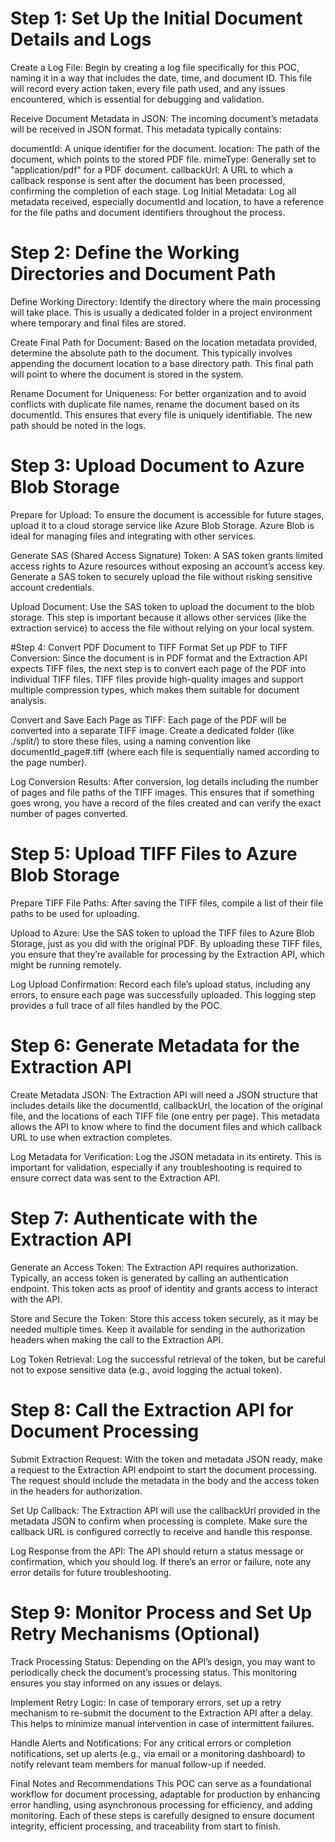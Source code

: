 # Step 1: Set Up the Initial Document Details and Logs
Create a Log File: Begin by creating a log file specifically for this POC, naming it in a way that includes the date, time, and document ID. This file will record every action taken, every file path used, and any issues encountered, which is essential for debugging and validation.

Receive Document Metadata in JSON: The incoming document’s metadata will be received in JSON format. This metadata typically contains:

documentId: A unique identifier for the document.
location: The path of the document, which points to the stored PDF file.
mimeType: Generally set to "application/pdf" for a PDF document.
callbackUrl: A URL to which a callback response is sent after the document has been processed, confirming the completion of each stage.
Log Initial Metadata: Log all metadata received, especially documentId and location, to have a reference for the file paths and document identifiers throughout the process.

# Step 2: Define the Working Directories and Document Path
Define Working Directory: Identify the directory where the main processing will take place. This is usually a dedicated folder in a project environment where temporary and final files are stored.

Create Final Path for Document: Based on the location metadata provided, determine the absolute path to the document. This typically involves appending the document location to a base directory path. This final path will point to where the document is stored in the system.

Rename Document for Uniqueness: For better organization and to avoid conflicts with duplicate file names, rename the document based on its documentId. This ensures that every file is uniquely identifiable. The new path should be noted in the logs.

# Step 3: Upload Document to Azure Blob Storage
Prepare for Upload: To ensure the document is accessible for future stages, upload it to a cloud storage service like Azure Blob Storage. Azure Blob is ideal for managing files and integrating with other services.

Generate SAS (Shared Access Signature) Token: A SAS token grants limited access rights to Azure resources without exposing an account’s access key. Generate a SAS token to securely upload the file without risking sensitive account credentials.

Upload Document: Use the SAS token to upload the document to the blob storage. This step is important because it allows other services (like the extraction service) to access the file without relying on your local system.

#Step 4: Convert PDF Document to TIFF Format
Set up PDF to TIFF Conversion: Since the document is in PDF format and the Extraction API expects TIFF files, the next step is to convert each page of the PDF into individual TIFF files. TIFF files provide high-quality images and support multiple compression types, which makes them suitable for document analysis.

Convert and Save Each Page as TIFF: Each page of the PDF will be converted into a separate TIFF image. Create a dedicated folder (like ./split/) to store these files, using a naming convention like documentId_page#.tiff (where each file is sequentially named according to the page number).

Log Conversion Results: After conversion, log details including the number of pages and file paths of the TIFF images. This ensures that if something goes wrong, you have a record of the files created and can verify the exact number of pages converted.

# Step 5: Upload TIFF Files to Azure Blob Storage
Prepare TIFF File Paths: After saving the TIFF files, compile a list of their file paths to be used for uploading.

Upload to Azure: Use the SAS token to upload the TIFF files to Azure Blob Storage, just as you did with the original PDF. By uploading these TIFF files, you ensure that they’re available for processing by the Extraction API, which might be running remotely.

Log Upload Confirmation: Record each file’s upload status, including any errors, to ensure each page was successfully uploaded. This logging step provides a full trace of all files handled by the POC.

# Step 6: Generate Metadata for the Extraction API
Create Metadata JSON: The Extraction API will need a JSON structure that includes details like the documentId, callbackUrl, the location of the original file, and the locations of each TIFF file (one entry per page). This metadata allows the API to know where to find the document files and which callback URL to use when extraction completes.

Log Metadata for Verification: Log the JSON metadata in its entirety. This is important for validation, especially if any troubleshooting is required to ensure correct data was sent to the Extraction API.

# Step 7: Authenticate with the Extraction API
Generate an Access Token: The Extraction API requires authorization. Typically, an access token is generated by calling an authentication endpoint. This token acts as proof of identity and grants access to interact with the API.

Store and Secure the Token: Store this access token securely, as it may be needed multiple times. Keep it available for sending in the authorization headers when making the call to the Extraction API.

Log Token Retrieval: Log the successful retrieval of the token, but be careful not to expose sensitive data (e.g., avoid logging the actual token).

# Step 8: Call the Extraction API for Document Processing
Submit Extraction Request: With the token and metadata JSON ready, make a request to the Extraction API endpoint to start the document processing. The request should include the metadata in the body and the access token in the headers for authorization.

Set Up Callback: The Extraction API will use the callbackUrl provided in the metadata JSON to confirm when processing is complete. Make sure the callback URL is configured correctly to receive and handle this response.

Log Response from the API: The API should return a status message or confirmation, which you should log. If there’s an error or failure, note any error details for future troubleshooting.

# Step 9: Monitor Process and Set Up Retry Mechanisms (Optional)
Track Processing Status: Depending on the API’s design, you may want to periodically check the document’s processing status. This monitoring ensures you stay informed on any issues or delays.

Implement Retry Logic: In case of temporary errors, set up a retry mechanism to re-submit the document to the Extraction API after a delay. This helps to minimize manual intervention in case of intermittent failures.

Handle Alerts and Notifications: For any critical errors or completion notifications, set up alerts (e.g., via email or a monitoring dashboard) to notify relevant team members for manual follow-up if needed.

Final Notes and Recommendations
This POC can serve as a foundational workflow for document processing, adaptable for production by enhancing error handling, using asynchronous processing for efficiency, and adding monitoring. Each of these steps is carefully designed to ensure document integrity, efficient processing, and traceability from start to finish.






